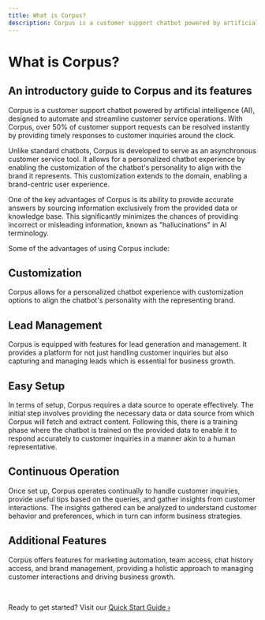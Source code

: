 ```yaml
---
title: What is Corpus?
description: Corpus is a customer support chatbot powered by artificial intelligence (AI), designed to automate and streamline customer service operations.
---
```


# What is Corpus? 

## An introductory guide to Corpus and its features

Corpus is a customer support chatbot powered by artificial intelligence (AI), designed to automate and streamline customer service operations. With Corpus, over 50% of customer support requests can be resolved instantly by providing timely responses to customer inquiries around the clock.

Unlike standard chatbots, Corpus is developed to serve as an asynchronous customer service tool. It allows for a personalized chatbot experience by enabling the customization of the chatbot's personality to align with the brand it represents. This customization extends to the domain, enabling a brand-centric user experience.

One of the key advantages of Corpus is its ability to provide accurate answers by sourcing information exclusively from the provided data or knowledge base. This significantly minimizes the chances of providing incorrect or misleading information, known as "hallucinations" in AI terminology.

Some of the advantages of using Corpus include:

## Customization
Corpus allows for a personalized chatbot experience with customization options to align the chatbot's personality with the representing brand.

## Lead Management
Corpus is equipped with features for lead generation and management. It provides a platform for not just handling customer inquiries but also capturing and managing leads which is essential for business growth.

## Easy Setup
In terms of setup, Corpus requires a data source to operate effectively. The initial step involves providing the necessary data or data source from which Corpus will fetch and extract content. Following this, there is a training phase where the chatbot is trained on the provided data to enable it to respond accurately to customer inquiries in a manner akin to a human representative.

## Continuous Operation
Once set up, Corpus operates continually to handle customer inquiries, provide useful tips based on the queries, and gather insights from customer interactions. The insights gathered can be analyzed to understand customer behavior and preferences, which in turn can inform business strategies.

## Additional Features
Corpus offers features for marketing automation, team access, chat history access, and brand management, providing a holistic approach to managing customer interactions and driving business growth.

<br>

Ready to get started? Visit our [Quick Start Guide ›](/overview/quick-start.md)

